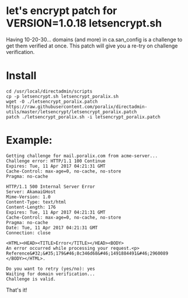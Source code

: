 # let's encrypt patch for VERSION=1.0.18 letsencrypt.sh

Having 10-20-30... domains (and more) in ca.san_config is a challenge to get them verified at once. This patch will give you a re-try on challenge verification.

# Install

```
cd /usr/local/directadmin/scripts
cp -p letsencrypt.sh letsencrypt_poralix.sh
wget -O ./letsencrypt_poralix.patch https://raw.githubusercontent.com/poralix/directadmin-utils/master/letsencrypt/letsencrypt_poralix.patch
patch ./letsencrypt_poralix.sh -i letsencrypt_poralix.patch
```

# Example:

```
Getting challenge for mail.poralix.com from acme-server...
Challenge error: HTTP/1.1 100 Continue
Expires: Tue, 11 Apr 2017 04:21:31 GMT
Cache-Control: max-age=0, no-cache, no-store
Pragma: no-cache

HTTP/1.1 500 Internal Server Error
Server: AkamaiGHost
Mime-Version: 1.0
Content-Type: text/html
Content-Length: 176
Expires: Tue, 11 Apr 2017 04:21:31 GMT
Cache-Control: max-age=0, no-cache, no-store
Pragma: no-cache
Date: Tue, 11 Apr 2017 04:21:31 GMT
Connection: close

<HTML><HEAD><TITLE>Error</TITLE></HEAD><BODY>
An error occurred while processing your request.<p>
Reference&#32;&#35;179&#46;8c346d68&#46;1491884491&#46;2960089
</BODY></HTML>.

Do you want to retry (yes/no): yes
Waiting for domain verification...
Challenge is valid.
```

That's it!
